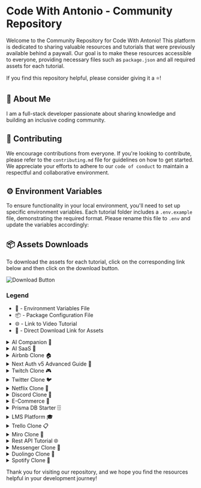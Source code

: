 # Code With Antonio - Community Repository

Welcome to the Community Repository for Code With Antonio! This platform is dedicated to sharing valuable resources and tutorials that were previously available behind a paywall. Our goal is to make these resources accessible to everyone, providing necessary files such as `package.json` and all required assets for each tutorial.

If you find this repository helpful, please consider giving it a ⭐️!

## 🚀 About Me

I am a full-stack developer passionate about sharing knowledge and building an inclusive coding community.

## 🙌 Contributing

We encourage contributions from everyone. If you're looking to contribute, please refer to the `contributing.md` file for guidelines on how to get started. We appreciate your efforts to adhere to our `code of conduct` to maintain a respectful and collaborative environment.

## ⚙️ Environment Variables

To ensure functionality in your local environment, you'll need to set up specific environment variables. Each tutorial folder includes a `.env.example` file, demonstrating the required format. Please rename this file to `.env` and update the variables accordingly:

## 📦 Assets Downloads

To download the assets for each tutorial, click on the corresponding link below and then click on the download button.

![Download Button](https://i.imgur.com/YYT2QrF.png)

### Legend

- 📄 - Environment Variables File
- 📦 - Package Configuration File
- 🌐 - Link to Video Tutorial
- 💾 - Direct Download Link for Assets

<details>
<summary>AI Companion 🤖</summary>

- 📄 [Environment Variables](ai-companion/.env.example)
- 📦 [Package Configuration](ai-companion/package.json)
- 💾 [Download Assets](assets/ai-companion.zip)
- 🌐 [Video Tutorial](https://www.codewithantonio.com/projects/ai-companion)

</details>

<details>
<summary>AI SaaS 💼</summary>

- 📄 [Environment Variables](ai-saas/.env.example)
- 📦 [Package Configuration](ai-saas/package.json)
- 💾 [Download Assets](assets/ai-saas.zip)
- 🌐 [Video Tutorial](https://www.codewithantonio.com/projects/ai-saas)

</details>

<details>
<summary>Airbnb Clone 🏠</summary>

- 📄 [Environment Variables](airbnb-clone/.env.example)
- 📦 [Package Configuration](airbnb-clone/package.json)
- 💾 [Download Assets](assets/airbnb-clone.zip)
- 🌐 [Video Tutorial](https://www.codewithantonio.com/projects/reservation-platform)

</details>

<details>
<summary>Next Auth v5 Advanced Guide 🔐</summary>

- 📄 [Environment Variables](next-auth-v5-advanced-guide/.env.example)
- 📦 [Package Configuration](next-auth-v5-advanced-guide/package.json)
- 💾 [Download Assets](assets/next-auth-v5-advanced-guide.zip)
- 🌐 [Video Tutorial](https://www.codewithantonio.com/projects/auth-masterclass)

</details>

<details>
<summary>Twitch Clone 🎮</summary>

- 📄 [Environment Variables](twitch-clone/.env.example)
- 📦 [Package Configuration](twitch-clone/package.json)
- 💾 [Download Assets](assets/twitch-clone.zip)
- 🌐 [Video Tutorial](https://www.codewithantonio.com/projects/twitch-clone)

</details>

<details>
<summary>Twitter Clone 🐦</summary>

- 📄 [Environment Variables](twitter-clone/.env.example)
- 📦 [Package Configuration](twitter-clone/package.json)
- 💾 [Download Assets](assets/twitter-clone.zip)
- 🌐 [Video Tutorial](https://www.codewithantonio.com/projects/social-media-platform)

</details>

<details>
<summary>Netflix Clone 🎥</summary>

- 📄 [Environment Variables](netflix-clone/.env.example)
- 📦 [Package Configuration](netflix-clone/package.json)
- 💾 [Download Assets](assets/netflix-clone.zip)
- 🌐 [Video Tutorial](https://www.codewithantonio.com/projects/video-platform)

</details>

<details>
<summary>Discord Clone 💬</summary>

- 📄 [Environment Variables](discord-clone/.env.example)
- 📦 [Package Configuration](discord-clone/package.json)
- 💾 [Download Assets](assets/discord-clone.zip)
- 🌐 [Video Tutorial](https://www.codewithantonio.com/projects/team-chat-platform)

</details>

<details>
<summary>E-Commerce 🛒</summary>

- 📄 [Environment Variables Admin](e-commerce/admin/.env.example)
- 📦 [Package Configuration Admin](e-commerce/admin/package.json)
- 📦 [Package Configuration Store](e-commerce/store/package.json)
- 💾 [Download Assets](assets/e-commerce.zip)
- 🌐 [Video Tutorial](https://www.codewithantonio.com/projects/ecommerce)

</details>

<details>
<summary>Prisma DB Starter 🗄️</summary>

- 📄 [Environment Variables](prisma-db-starter/.env.example)
- 📦 [Package Configuration](prisma-db-starter/package.json)
- 💾 [Download Assets](assets/prisma-db-starter.zip)
- 🌐 [Video Tutorial](https://www.codewithantonio.com/projects/prisma-databases)

</details>

<details>
<summary>LMS Platform 🎓</summary>

- 📄 [Environment Variables](lms-platform/.env.example)
- 📦 [Package Configuration](lms-platform/package.json)
- 💾 [Download Assets](assets/lms-platform.zip)
- 🌐 [Video Tutorial](https://www.codewithantonio.com/projects/lms-platform)

</details>

<details>
<summary>Trello Clone 📋</summary>

- 📄 [Environment Variables](trello-clone/.env.example)
- 📦 [Package Configuration](trello-clone/package.json)
- 💾 [Download Assets](assets/trello-clone.zip)
- 🌐 [Video Tutorial](https://www.codewithantonio.com/projects/trello-clone)

</details>

<details>
<summary>Miro Clone 🎨</summary>

- 📄 [Environment Variables](miro-clone/.env.example)
- 📦 [Package Configuration](miro-clone/package.json)
- 💾 [Download Assets](assets/miro-clone.zip)
- 🌐 [Video Tutorial](https://www.codewithantonio.com/projects/miro-clone)

</details>

<details>
<summary>Rest API Tutorial 🌐</summary>

- 📦 [Package Configuration](rest-api-tutorial/package.json)
- 🌐 [Video Tutorial](https://www.codewithantonio.com/projects/rest-api)

</details>

<details>
<summary>Messenger Clone 💬</summary>

- 📄 [Environment Variables](messenger-clone/.env.example)
- 📦 [Package Configuration](messenger-clone/package.json)
- 💾 [Download Assets](assets/messenger-clone.zip)
- 🌐 [Video Tutorial](https://www.codewithantonio.com/projects/chat-platform)

</details>

<details>
<summary>Duolingo Clone 🦉</summary>

- 📄 [Environment Variables](duolingo-clone/.env.example)
- 📦 [Package Configuration](duolingo-clone/package.json)
- 💾 [Download Assets](assets/duolingo-clone.zip)
- 🌐 [Video Tutorial](https://www.codewithantonio.com/projects/duolingo-clone)

</details>

<details>
<summary>Spotify Clone 🎵</summary>

- 📄 [Environment Variables](spotify-clone/.env.example)
- 📦 [Package Configuration](spotify-clone/package.json)
- 💾 [Download Assets](assets/spotify-clone.zip)
- 🌐 [Video Tutorial](https://www.codewithantonio.com/projects/music-platform)

</details>

Thank you for visiting our repository, and we hope you find the resources helpful in your development journey!
